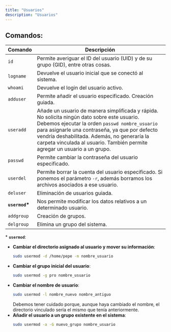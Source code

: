 ```yaml
---
title: "Usuarios"
description: "Usuarios"
---
```


## Comandos:
  
| Comando | Descripción |
|-------------|-------------|
| `id` | Permite averiguar el ID del usuario (UID) y de su grupo (GID), entre otras cosas. |
| `logname` | Devuelve el usuario inicial que se conectó al sistema. |
| `whoami` | Devuelve el login del usuario activo. |
| `adduser` | Permite añadir el usuario especificado. Creación guiada. |
| `useradd` | Añade un usuario de manera simplificada y rápida. No solicita ningún dato sobre este usuario. Debemos ejecutar la orden `passwd nombre_usuario` para asignarle una contraseña, ya que por defecto vendría deshabilitada. Además, no generaría la carpeta vinculada al usuario. También permite agregar un usuario a un grupo. |
| `passwd` | Permite cambiar la contraseña del usuario especificado. |
| `userdel` | Permite borrar la cuenta del usuario especificado. Si ponemos el parámetro `-r`, además borramos los archivos asociados a ese usuario. |
| `deluser` | Eliminación de usuarios guiada. |
| **`usermod`\*** | Nos permite modificar los datos relativos a un determinado usuario. |
| `addgroup` | Creación de grupos. |
| `delgroup` | Elimina un grupo del sistema. |

\* **`usermod`**:
  - **Cambiar el directorio asignado al usuario y mover su información**:
    ```sh frame="none"
    sudo usermod -d /home/pepe -m nombre_usuario
    ```
  - **Cambiar el grupo inicial del usuario**:
    ```sh frame="none"
    sudo usermod -g pro nombre_usuario
    ```
  - **Cambiar el nombre de usuario**:
    ```sh frame="none"
    sudo usermod -l nombre_nuevo nombre_antiguo
    ```
    Debemos tener cuidado porque, aunque haya cambiado el nombre, el directorio vinculado sería el mismo que tenía anteriormente.
  - **Añadir el usuario a un grupo existente en el sistema**:
    ```sh frame="none"
    sudo usermod -a -G nuevo_grupo nombre_usuario
    ```